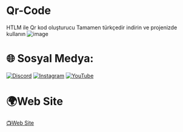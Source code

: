 # Qr-Code
HTLM ile Qr kod oluşturucu
Tamamen türkçedir indirin ve projenizde kullanın
![image](https://user-images.githubusercontent.com/124431035/235235497-b5c0bfdd-77d3-4935-99ce-6dac6d77cab5.png)

# 🌐 Sosyal Medya:
[![Discord](https://img.shields.io/badge/Discord-%237289DA.svg?logo=discord&logoColor=white)](https://discord.gg/https://discord.gg/uXjfKUJXs7) [![Instagram](https://img.shields.io/badge/Instagram-%23E4405F.svg?logo=Instagram&logoColor=white)](https://instagram.com/1yazilim.exe1) [![YouTube](https://img.shields.io/badge/YouTube-%23FF0000.svg?logo=YouTube&logoColor=white)](https://youtube.com/@yoskatechnology)

# 🌍Web Site
  <a href="https://linktr.ee/yoskass">📺Web Site</a>
